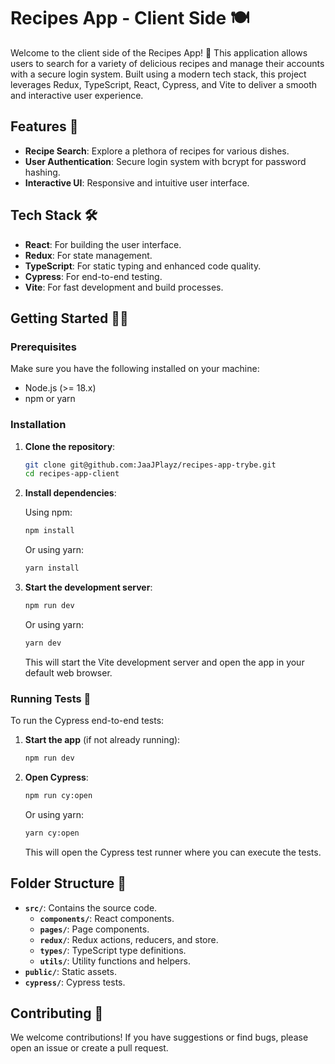 # Recipes App - Client Side 🍽️

Welcome to the client side of the Recipes App! 🍲 This application allows users to search for a variety of delicious recipes and manage their accounts with a secure login system. Built using a modern tech stack, this project leverages Redux, TypeScript, React, Cypress, and Vite to deliver a smooth and interactive user experience.

## Features 🚀

- **Recipe Search**: Explore a plethora of recipes for various dishes.
- **User Authentication**: Secure login system with bcrypt for password hashing.
- **Interactive UI**: Responsive and intuitive user interface.

## Tech Stack 🛠️

- **React**: For building the user interface.
- **Redux**: For state management.
- **TypeScript**: For static typing and enhanced code quality.
- **Cypress**: For end-to-end testing.
- **Vite**: For fast development and build processes.

## Getting Started 🏃‍♂️

### Prerequisites

Make sure you have the following installed on your machine:

- Node.js (>= 18.x)
- npm or yarn

### Installation

1. **Clone the repository**:

   ```bash
   git clone git@github.com:JaaJPlayz/recipes-app-trybe.git
   cd recipes-app-client
   ```

2. **Install dependencies**:

   Using npm:

   ```bash
   npm install
   ```

   Or using yarn:

   ```bash
   yarn install
   ```

3. **Start the development server**:

   ```bash
   npm run dev
   ```

   Or using yarn:

   ```bash
   yarn dev
   ```

   This will start the Vite development server and open the app in your default web browser.

### Running Tests 🧪

To run the Cypress end-to-end tests:

1. **Start the app** (if not already running):

   ```bash
   npm run dev
   ```

2. **Open Cypress**:

   ```bash
   npm run cy:open
   ```

   Or using yarn:

   ```bash
   yarn cy:open
   ```

   This will open the Cypress test runner where you can execute the tests.


## Folder Structure 📂

- **`src/`**: Contains the source code.
  - **`components/`**: React components.
  - **`pages/`**: Page components.
  - **`redux/`**: Redux actions, reducers, and store.
  - **`types/`**: TypeScript type definitions.
  - **`utils/`**: Utility functions and helpers.
- **`public/`**: Static assets.
- **`cypress/`**: Cypress tests.

## Contributing 🤝

We welcome contributions! If you have suggestions or find bugs, please open an issue or create a pull request.

